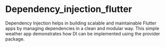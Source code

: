 # Dependency_injection_flutter
Dependency Injection helps in building scalable and maintainable Flutter apps by managing dependencies in a clean and modular way. This simple weather app demonstrates how DI can be implemented using the provider package.
